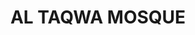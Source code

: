 ---
#preview
title: AL TAQWA MOSQUE
image: /img/lau.jpg
short: "Drainage And Water Supply System,
Heating System(Boiler and Fancoil Units),
HVAC System(Chiller) and
Firefighting System."
location: ""
dates: "2017"


details:
    items:
        - label: Main Contractor
          value: Natcon Engineering and Contracting

        - label: Mechanical Contractor
          value: MSTech For Engineering S.A.R.L

        - label: Mechanical Consultant
          value: Samir Jamous

        - label: Duration
          value: 4 Years 
        
        - label: Completion Date
          value: 2017
        

#full details
checklist:
    title: Scope Of Work
    items:
        - Drainage And Water Supply System
        - Heating System(Boiler and Fancoil Units)
        - HVAC System(Chiller)
        - Firefighting System


slider: 
    items:
        - image: /img/lau.jpg
          alt: "image"
---